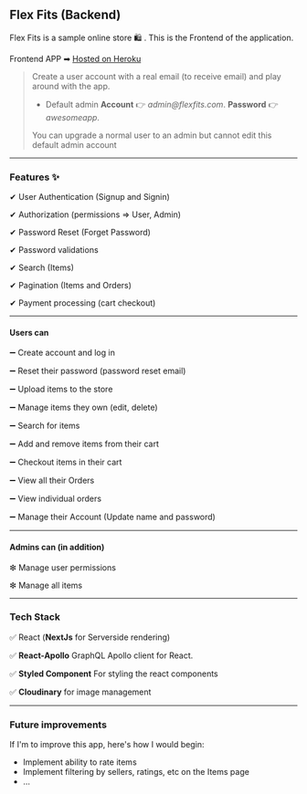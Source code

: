 ## Flex Fits (Backend)

Flex Fits is a sample online store 🛍 . This is the Frontend of the application.

Frontend APP ➡ [Hosted on Heroku](https://flex-fits-frontend.herokuapp.com)

> Create a user account with a real email (to receive email) and play around with the app.
>
> - Default admin **Account** 👉 _admin@flexfits.com_. **Password** 👉 _awesomeapp_.
>
> You can upgrade a normal user to an admin but cannot edit this default admin account

---

### Features ✨

✔ User Authentication (Signup and Signin)

✔ Authorization (permissions => User, Admin)

✔ Password Reset (Forget Password)

✔ Password validations

✔ Search (Items)

✔ Pagination (Items and Orders)

✔ Payment processing (cart checkout)

---

#### Users can

➖ Create account and log in

➖ Reset their password (password reset email)

➖ Upload items to the store

➖ Manage items they own (edit, delete)

➖ Search for items

➖ Add and remove items from their cart

➖ Checkout items in their cart

➖ View all their Orders

➖ View individual orders

➖ Manage their Account (Update name and password)

---

#### Admins can (in addition)

❇ Manage user permissions

❇ Manage all items

---

### Tech Stack

✅ React (**NextJs** for Serverside rendering)

✅ **React-Apollo** GraphQL Apollo client for React.

✅ **Styled Component** For styling the react components

✅ **Cloudinary** for image management

---

### Future improvements

If I'm to improve this app, here's how I would begin:

- Implement ability to rate items
- Implement filtering by sellers, ratings, etc on the Items page
- ...
